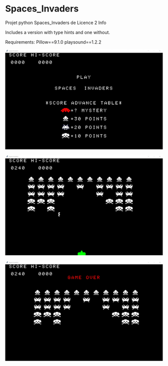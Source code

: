 # Spaces_Invaders
Projet python Spaces_Invaders de Licence 2 Info

Includes a version with type hints and one without.

Requirements:
Pillow==9.1.0
playsound==1.2.2

![Model](https://github.com/AlphaUki/Spaces_Invaders/blob/c6373678e623e92285ad4d6b4bce85ffd00ce850/screenshots/ss1.jpg)

![Model](https://github.com/AlphaUki/Spaces_Invaders/blob/c6373678e623e92285ad4d6b4bce85ffd00ce850/screenshots/ss2.jpg)

![Model](https://github.com/AlphaUki/Spaces_Invaders/blob/c6373678e623e92285ad4d6b4bce85ffd00ce850/screenshots/ss3.jpg)
